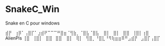 # SnakeC_Win
Snake en C pour windows

⣾⡟⠀⢰⡿⠁⢠⣿⡏⠁⣰⣾⠟⠉⠉⠉⠛⣿⣶⠈⢻⣷⡀⠈⣿⣧⠈⣿⣧⠀
⣿⡇⠀⣿⡇⠀⣿⣿⠀⢸⣿⡇⢰⣿ AlienPls ⢸⣿⠀⢸⣿⡇⠀⣿⣿⠀⣿⣿⠀
⣿⡇⠀⢿⡇⠀⢻⣿⡀⠘⣿⣇⠘⠻⢷⣶⣶⠿⠛⣠⣾⡟⠀⣠⣿⡏⢠⣿⡏